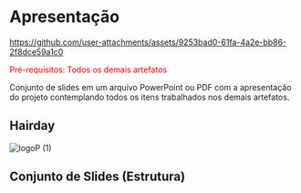 # Apresentação


https://github.com/user-attachments/assets/9253bad0-61fa-4a2e-bb86-2f8dce59a1c0


<span style="color:red">Pré-requisitos: Todos os demais artefatos</span>

Conjunto de slides em um arquivo PowerPoint ou PDF com a apresentação do projeto contemplando todos os itens trabalhados nos demais artefatos.

## Hairday

![logoP (1)](https://github.com/user-attachments/assets/fb747bc7-3f30-46b5-815f-186d19c63bb8)

## Conjunto de Slides (Estrutura)


